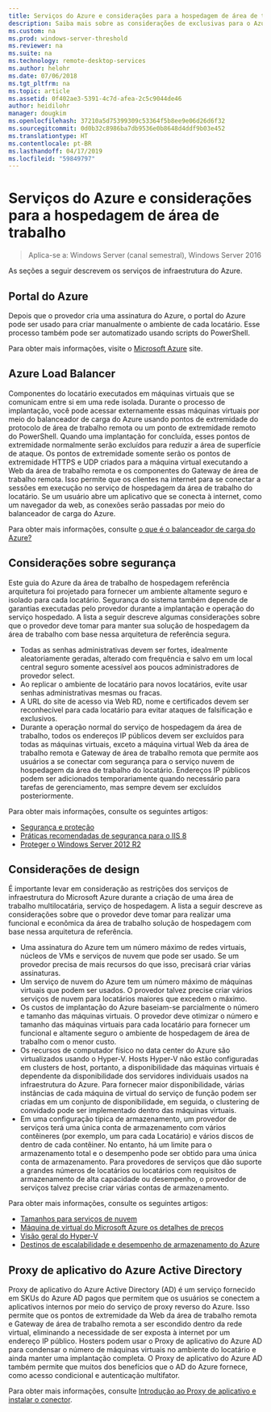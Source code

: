 ```yaml
---
title: Serviços do Azure e considerações para a hospedagem de área de trabalho
description: Saiba mais sobre as considerações de exclusivas para o Azure com uma área de trabalho remota, solução de hospedagem.
ms.custom: na
ms.prod: windows-server-threshold
ms.reviewer: na
ms.suite: na
ms.technology: remote-desktop-services
ms.author: helohr
ms.date: 07/06/2018
ms.tgt_pltfrm: na
ms.topic: article
ms.assetid: 0f402ae3-5391-4c7d-afea-2c5c9044de46
author: heidilohr
manager: dougkim
ms.openlocfilehash: 37210a5d75399309c53364f5b8ee9e06d26d6f32
ms.sourcegitcommit: 0d0b32c8986ba7db9536e0b8648d4ddf9b03e452
ms.translationtype: HT
ms.contentlocale: pt-BR
ms.lasthandoff: 04/17/2019
ms.locfileid: "59849797"
---
```

# <a name="azure-services-and-considerations-for-desktop-hosting"></a>Serviços do Azure e considerações para a hospedagem de área de trabalho

>Aplica-se a: Windows Server (canal semestral), Windows Server 2016

As seções a seguir descrevem os serviços de infraestrutura do Azure.
  
## <a name="azure-portal"></a>Portal do Azure

Depois que o provedor cria uma assinatura do Azure, o portal do Azure pode ser usado para criar manualmente o ambiente de cada locatário. Esse processo também pode ser automatizado usando scripts do PowerShell.  

Para obter mais informações, visite o [Microsoft Azure](https://www.azure.microsoft.com) site.
  
## <a name="azure-load-balancer"></a>Azure Load Balancer

Componentes do locatário executados em máquinas virtuais que se comunicam entre si em uma rede isolada. Durante o processo de implantação, você pode acessar externamente essas máquinas virtuais por meio do balanceador de carga do Azure usando pontos de extremidade do protocolo de área de trabalho remota ou um ponto de extremidade remoto do PowerShell. Quando uma implantação for concluída, esses pontos de extremidade normalmente serão excluídos para reduzir a área de superfície de ataque. Os pontos de extremidade somente serão os pontos de extremidade HTTPS e UDP criados para a máquina virtual executando a Web da área de trabalho remota e os componentes do Gateway de área de trabalho remota. Isso permite que os clientes na internet para se conectar a sessões em execução no serviço de hospedagem da área de trabalho do locatário. Se um usuário abre um aplicativo que se conecta à internet, como um navegador da web, as conexões serão passadas por meio do balanceador de carga do Azure.  
  
Para obter mais informações, consulte [o que é o balanceador de carga do Azure?](https://azure.microsoft.com/documentation/articles/virtual-machines-linux-load-balance/)
  
## <a name="security-considerations"></a>Considerações sobre segurança

Este guia do Azure da área de trabalho de hospedagem referência arquitetura foi projetado para fornecer um ambiente altamente seguro e isolado para cada locatário. Segurança do sistema também depende de garantias executadas pelo provedor durante a implantação e operação do serviço hospedado. A lista a seguir descreve algumas considerações sobre que o provedor deve tomar para manter sua solução de hospedagem da área de trabalho com base nessa arquitetura de referência segura.

- Todas as senhas administrativas devem ser fortes, idealmente aleatoriamente geradas, alterado com frequência e salvo em um local central seguro somente acessível aos poucos administradores de provedor select.  
- Ao replicar o ambiente de locatário para novos locatários, evite usar senhas administrativas mesmas ou fracas.
- A URL do site de acesso via Web RD, nome e certificados devem ser reconhecível para cada locatário para evitar ataques de falsificação e exclusivos.  
- Durante a operação normal do serviço de hospedagem da área de trabalho, todos os endereços IP públicos devem ser excluídos para todas as máquinas virtuais, exceto a máquina virtual Web da área de trabalho remota e Gateway de área de trabalho remota que permite aos usuários a se conectar com segurança para o serviço nuvem de hospedagem da área de trabalho do locatário. Endereços IP públicos podem ser adicionados temporariamente quando necessário para tarefas de gerenciamento, mas sempre devem ser excluídos posteriormente.  
  
Para obter mais informações, consulte os seguintes artigos:

- [Segurança e proteção](https://docs.microsoft.com/previous-versions/windows/it-pro/windows-server-2012-R2-and-2012/hh831778(v=ws.11))  
- [Práticas recomendadas de segurança para o IIS 8](https://docs.microsoft.com/previous-versions/windows/it-pro/windows-server-2012-R2-and-2012/jj635855(v=ws.11))  
- [Proteger o Windows Server 2012 R2](https://docs.microsoft.com/previous-versions/windows/it-pro/windows-server-2012-R2-and-2012/hh831360(v=ws.11))  
  
## <a name="design-considerations"></a>Considerações de design

É importante levar em consideração as restrições dos serviços de infraestrutura do Microsoft Azure durante a criação de uma área de trabalho multilocatária, serviço de hospedagem. A lista a seguir descreve as considerações sobre que o provedor deve tomar para realizar uma funcional e econômica da área de trabalho solução de hospedagem com base nessa arquitetura de referência.  
  
- Uma assinatura do Azure tem um número máximo de redes virtuais, núcleos de VMs e serviços de nuvem que pode ser usado. Se um provedor precisa de mais recursos do que isso, precisará criar várias assinaturas.
- Um serviço de nuvem do Azure tem um número máximo de máquinas virtuais que podem ser usados. O provedor talvez precise criar vários serviços de nuvem para locatários maiores que excedem o máximo.  
- Os custos de implantação do Azure baseiam-se parcialmente o número e tamanho das máquinas virtuais. O provedor deve otimizar o número e tamanho das máquinas virtuais para cada locatário para fornecer um funcional e altamente seguro o ambiente de hospedagem de área de trabalho com o menor custo.  
- Os recursos de computador físico no data center do Azure são virtualizados usando o Hyper-V. Hosts Hyper-V não estão configuradas em clusters de host, portanto, a disponibilidade das máquinas virtuais é dependente da disponibilidade dos servidores individuais usados na infraestrutura do Azure. Para fornecer maior disponibilidade, várias instâncias de cada máquina de virtual do serviço de função podem ser criadas em um conjunto de disponibilidade, em seguida, o clustering de convidado pode ser implementado dentro das máquinas virtuais.  
- Em uma configuração típica de armazenamento, um provedor de serviços terá uma única conta de armazenamento com vários contêineres (por exemplo, um para cada Locatário) e vários discos de dentro de cada contêiner. No entanto, há um limite para o armazenamento total e o desempenho pode ser obtido para uma única conta de armazenamento. Para provedores de serviços que dão suporte a grandes números de locatários ou locatários com requisitos de armazenamento de alta capacidade ou desempenho, o provedor de serviços talvez precise criar várias contas de armazenamento.  
  
Para obter mais informações, consulte os seguintes artigos:

- [Tamanhos para serviços de nuvem](https://docs.microsoft.com/azure/cloud-services/cloud-services-sizes-specs)  
- [Máquina de virtual do Microsoft Azure os detalhes de preços](https://azure.microsoft.com/pricing/details/virtual-machines/)  
- [Visão geral do Hyper-V](https://docs.microsoft.com/previous-versions/windows/it-pro/windows-server-2012-R2-and-2012/hh831531(v=ws.11))  
- [Destinos de escalabilidade e desempenho de armazenamento do Azure](https://docs.microsoft.com/azure/storage/common/storage-scalability-targets)  

## <a name="azure-active-directory-application-proxy"></a>Proxy de aplicativo do Azure Active Directory

Proxy de aplicativo do Azure Active Directory (AD) é um serviço fornecido em SKUs do Azure AD pagos que permitem que os usuários se conectem a aplicativos internos por meio do serviço de proxy reverso do Azure. Isso permite que os pontos de extremidade da Web da área de trabalho remota e Gateway de área de trabalho remota a ser escondido dentro da rede virtual, eliminando a necessidade de ser exposta à internet por um endereço IP público. Hosters podem usar o Proxy de aplicativo do Azure AD para condensar o número de máquinas virtuais no ambiente do locatário e ainda manter uma implantação completa. O Proxy de aplicativo do Azure AD também permite que muitos dos benefícios que o AD do Azure fornece, como acesso condicional e autenticação multifator.

Para obter mais informações, consulte [Introdução ao Proxy de aplicativo e instalar o conector](https://docs.microsoft.com/azure/active-directory/manage-apps/application-proxy-enable).